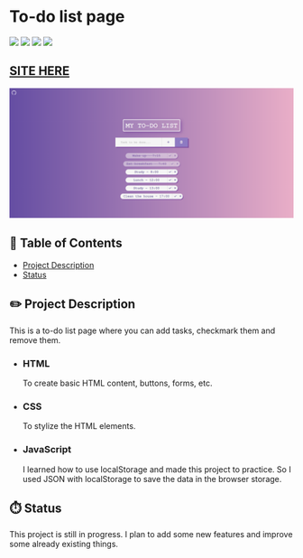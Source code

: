 # To-do list page

![](https://img.shields.io/github/forks/isabdch/to-do-list?color=%238d7ac2&style=for-the-badge)
![](https://img.shields.io/github/languages/count/isabdch/to-do-list?color=%238d7ac2&style=for-the-badge)
![](https://img.shields.io/github/repo-size/isabdch/to-do-list?color=%238d7ac2&style=for-the-badge)
![](https://img.shields.io/github/issues/isabdch/to-do-list?color=%238d7ac2&style=for-the-badge)

## [SITE HERE](https://isabdch.github.io/to-do-list/)
![](images/to-do-list.png)

## 📖 Table of Contents

- [Project Description](#project-description)
- [Status](#status)

## ✏️ Project Description

This is a to-do list page where you can add tasks, checkmark them and remove them.

- ### HTML

  To create basic HTML content, buttons, forms, etc.

- ### CSS

  To stylize the HTML elements.
  
- ### JavaScript
  
  I learned how to use localStorage and made this project to practice. So I used JSON with localStorage to save the data in the browser storage.

## ⏱️ Status

This project is still in progress. I plan to add some new features and improve some already existing things.
